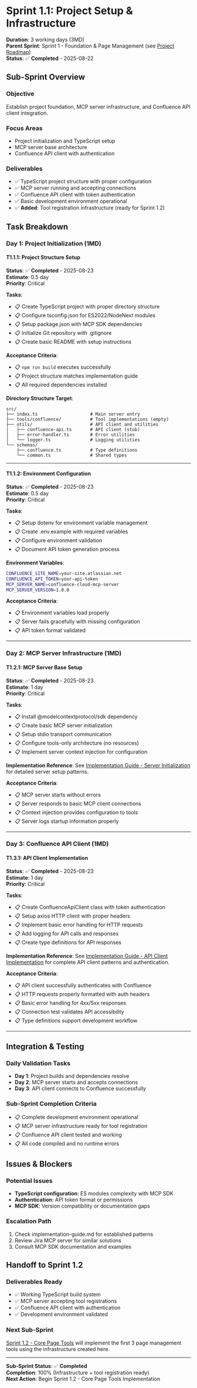 # Sprint 1.1: Project Setup & Infrastructure

**Duration**: 3 working days (3MD)  
**Parent Sprint**: Sprint 1 - Foundation & Page Management (see [Project Roadmap](../01_plan/project-roadmap.md))  
**Status**: ✅ **Completed** - 2025-08-22

## Sub-Sprint Overview

### Objective
Establish project foundation, MCP server infrastructure, and Confluence API client integration.

### Focus Areas
- Project initialization and TypeScript setup
- MCP server base architecture
- Confluence API client with authentication

### Deliverables
- ✅ TypeScript project structure with proper configuration
- ✅ MCP server running and accepting connections
- ✅ Confluence API client with token authentication
- ✅ Basic development environment operational
- ✅ **Added**: Tool registration infrastructure (ready for Sprint 1.2)

## Task Breakdown

### Day 1: Project Initialization (1MD)

#### T1.1.1: Project Structure Setup
**Status**: ✅ **Completed** - 2025-08-23  
**Estimate**: 0.5 day  
**Priority**: Critical

**Tasks**:
- 📋 Create TypeScript project with proper directory structure
- 📋 Configure tsconfig.json for ES2022/NodeNext modules
- 📋 Setup package.json with MCP SDK dependencies
- 📋 Initialize Git repository with .gitignore
- 📋 Create basic README with setup instructions

**Acceptance Criteria**:
- 📋 `npm run build` executes successfully
- 📋 Project structure matches implementation guide
- 📋 All required dependencies installed

**Directory Structure Target**:
```
src/
├── index.ts                    # Main server entry
├── tools/confluence/           # Tool implementations (empty)
├── utils/                      # API client and utilities
│   ├── confluence-api.ts       # API client (stub)
│   ├── error-handler.ts        # Error utilities
│   └── logger.ts               # Logging utilities
└── schemas/
    ├── confluence.ts           # Type definitions
    └── common.ts               # Shared types
```

---

#### T1.1.2: Environment Configuration
**Status**: ✅ **Completed** - 2025-08-23  
**Estimate**: 0.5 day  
**Priority**: Critical

**Tasks**:
- 📋 Setup dotenv for environment variable management
- 📋 Create .env.example with required variables
- 📋 Configure environment validation
- 📋 Document API token generation process

**Environment Variables**:
```bash
CONFLUENCE_SITE_NAME=your-site.atlassian.net
CONFLUENCE_API_TOKEN=your-api-token
MCP_SERVER_NAME=confluence-cloud-mcp-server
MCP_SERVER_VERSION=1.0.0
```

**Acceptance Criteria**:
- 📋 Environment variables load properly
- 📋 Server fails gracefully with missing configuration
- 📋 API token format validated

---

### Day 2: MCP Server Infrastructure (1MD)

#### T1.2.1: MCP Server Base Setup
**Status**: ✅ **Completed** - 2025-08-23  
**Estimate**: 1 day  
**Priority**: Critical

**Tasks**:
- 📋 Install @modelcontextprotocol/sdk dependency
- 📋 Create basic MCP server initialization
- 📋 Setup stdio transport communication
- 📋 Configure tools-only architecture (no resources)
- 📋 Implement server context injection for configuration

**Implementation Reference**: See [Implementation Guide - Server Initialization](../../00_context/implementation-guide.md#server-initialization) for detailed server setup patterns.

**Acceptance Criteria**:
- 📋 MCP server starts without errors
- 📋 Server responds to basic MCP client connections
- 📋 Context injection provides configuration to tools
- 📋 Server logs startup information properly

---

### Day 3: Confluence API Client (1MD)

#### T1.3.1: API Client Implementation
**Status**: ✅ **Completed** - 2025-08-23  
**Estimate**: 1 day  
**Priority**: Critical

**Tasks**:
- 📋 Create ConfluenceApiClient class with token authentication
- 📋 Setup axios HTTP client with proper headers
- 📋 Implement basic error handling for HTTP requests
- 📋 Add logging for API calls and responses
- 📋 Create type definitions for API responses

**Implementation Reference**: See [Implementation Guide - API Client Implementation](../../00_context/implementation-guide.md#api-client-implementation) for complete API client patterns and authentication.

**Acceptance Criteria**:
- 📋 API client successfully authenticates with Confluence
- 📋 HTTP requests properly formatted with auth headers
- 📋 Basic error handling for 4xx/5xx responses
- 📋 Connection test validates API accessibility
- 📋 Type definitions support development workflow

---

## Integration & Testing

### Daily Validation Tasks
- **Day 1**: Project builds and dependencies resolve
- **Day 2**: MCP server starts and accepts connections  
- **Day 3**: API client connects to Confluence successfully

### Sub-Sprint Completion Criteria
- 📋 Complete development environment operational
- 📋 MCP server infrastructure ready for tool registration
- 📋 Confluence API client tested and working
- 📋 All code compiled and no runtime errors

## Issues & Blockers

### Potential Issues
- **TypeScript configuration**: ES modules complexity with MCP SDK
- **Authentication**: API token format or permissions
- **MCP SDK**: Version compatibility or documentation gaps

### Escalation Path
1. Check implementation-guide.md for established patterns
2. Review Jira MCP server for similar solutions
3. Consult MCP SDK documentation and examples

## Handoff to Sprint 1.2

### Deliverables Ready
- ✅ Working TypeScript build system
- ✅ MCP server accepting tool registrations
- ✅ Confluence API client with authentication
- ✅ Development environment validated

### Next Sub-Sprint
[Sprint 1.2 - Core Page Tools](sprint-01-2-core-tools.md) will implement the first 3 page management tools using the infrastructure created here.

---

**Sub-Sprint Status**: ✅ **Completed**  
**Completion**: 100% (Infrastructure + tool registration ready)  
**Next Action**: Begin Sprint 1.2 - Core Page Tools Implementation